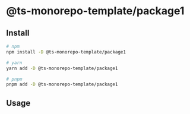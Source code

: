 # @ts-monorepo-template/package1

## Install
```bash
# npm
npm install -D @ts-monorepo-template/package1

# yarn
yarn add -D @ts-monorepo-template/package1

# pnpm
pnpm add -D @ts-monorepo-template/package1
```

## Usage
